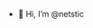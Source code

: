- 👋 Hi, I’m @netstic

<!---
netstic/netstic is a ✨ special ✨ repository because its `README.md` (this file) appears on your GitHub profile.
You can click the Preview link to take a look at your changes.
--->
